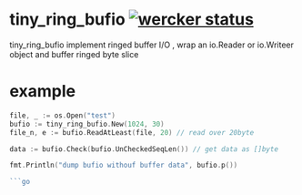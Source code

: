 # tiny_ring_bufio [![wercker status](https://app.wercker.com/status/b3b5360fed88e70a49bb4ccbc779adbf/s "wercker status")](https://app.wercker.com/project/bykey/b3b5360fed88e70a49bb4ccbc779adbf)

tiny_ring_bufio implement ringed buffer I/O , wrap an io.Reader or  io.Writeer object  and buffer ringed byte slice


# example
```go
file, _ := os.Open("test")
bufio := tiny_ring_bufio.New(1024, 30)
file_n, e := bufio.ReadAtLeast(file, 20) // read over 20byte

data := bufio.Check(bufio.UnCheckedSeqLen()) // get data as []byte

fmt.Println("dump bufio withouf buffer data", bufio.p())

```go
